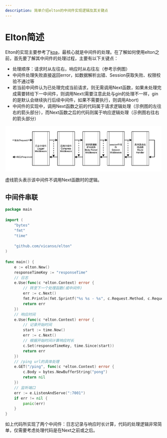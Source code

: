 ```yaml
---
description: 简单介绍elton的中间件实现逻辑及其关键点
---
```


# Elton简述

Elton的实现主要参考了[koa](https://github.com/koajs/koa)，最核心就是中间件的处理。在了解如何使用elton之前，首先要了解其中间件的处理过程，主要有以下关键点：

* 处理顺序：请求时从左往右，响应时从右往左（参考示例图）
* 中间件处理失败直接返回error，如数据解析出错、Session获取失败、权限校验不通过等
* 若当前中间件认为已处理完成当前请求，则无需调用Next函数，如果未处理完成需要转给下一中间件，则调用Next(需要注意此处与gin的处理不一样，gin的是默认会继续执行后续中间件，如果不需要执行，则调用Abort)
* 中间件的实现中，调用Next函数之前的代码属于请求逻辑处理（示例图的左往右的箭头部分），而Next函数之后的代码则属于响应逻辑处理（示例图右往右的箭头部分）

![elton-middlewares](.gitbook/assets/elton-middlewares.jpg)

虚线箭头表示该中间件不调用Next函数时的逻辑。

## 中间件串联

```go
package main

import (
    "bytes"
    "fmt"
    "time"

    "github.com/vicanso/elton"
)

func main() {
    e := elton.New()
    responseTimeKey := "responseTime"
    // 日志
    e.Use(func(c *elton.Context) error {
        // 转至下一个处理函数(或中间件)
        err := c.Next()
        fmt.Println(fmt.Sprintf("%s %s - %s", c.Request.Method, c.Request.RequestURI, c.GetDuration(responseTimeKey)))
        return err
    })
    // 响应时间
    e.Use(func(c *elton.Context) error {
        // 记录开始时间
        start := time.Now()
        err := c.Next()
        // 根据开始时间计算响应时长
        c.Set(responseTimeKey, time.Since(start))
        return err
    })
    // /ping url的具体处理
    e.GET("/ping", func(c *elton.Context) error {
        c.Body = bytes.NewBufferString("pong")
        return nil
    })
    // 监听端口
    err := e.ListenAndServe(":7001")
    if err != nil {
        panic(err)
    }
}
```

如上代码所实现了两个中间件：日志记录与响应时长计算，代码的处理逻辑非常简单，仅需要考虑处理代码是在Next之前或之后。

